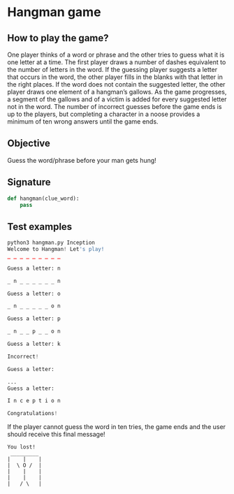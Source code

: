 # Hangman game

## How to play the game?

One player thinks of a word or phrase and the other tries to guess what it is one letter at a time.
The first player draws a number of dashes equivalent to the number of letters in the word. If the guessing player suggests a letter that occurs in the word, the other player fills in the blanks with that letter in the right places. If the word does not contain the suggested letter, the other player draws one element of a hangman’s gallows. As the game progresses, a segment of the gallows and of a victim is added for every suggested letter not in the word. The number of incorrect guesses before the game ends is up to the players, but completing a character in a noose provides a minimum of ten wrong answers until the game ends.

## Objective

Guess the word/phrase before your man gets hung!

## Signature
```python
def hangman(clue_word):
    pass
```

## Test examples
```python
python3 hangman.py Inception
Welcome to Hangman! Let's play!
_ _ _ _ _ _ _ _ _

Guess a letter: n

_ n _ _ _ _ _ _ n

Guess a letter: o

_ n _ _ _ _ _ o n

Guess a letter: p

_ n _ _ p _ _ o n

Guess a letter: k

Incorrect!

Guess a letter:

...
Guess a letter:

I n c e p t i o n

Congratulations!

```

If the player cannot guess the word in ten tries, the game ends and the user should receive this final message!

```python3
You lost!
 _________
|    |    |
|  \ O /  |
|    |    |
|    |    |
|   / \   |
```
